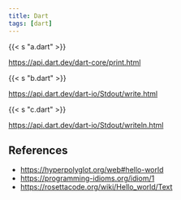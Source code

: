 ```yaml
---
title: Dart
tags: [dart]
---
```


{{< s "a.dart" >}}

<https://api.dart.dev/dart-core/print.html>

{{< s "b.dart" >}}

<https://api.dart.dev/dart-io/Stdout/write.html>

{{< s "c.dart" >}}

<https://api.dart.dev/dart-io/Stdout/writeln.html>

## References

- <https://hyperpolyglot.org/web#hello-world>
- <https://programming-idioms.org/idiom/1>
- <https://rosettacode.org/wiki/Hello_world/Text>
